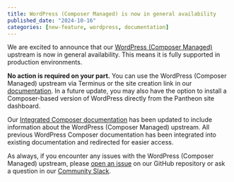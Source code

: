 ```yaml
---
title: WordPress (Composer Managed) is now in general availability
published_date: "2024-10-16"
categories: [new-feature, wordpress, documentation]
---
```


We are excited to announce that our [WordPress (Composer Managed)](https://github.com/pantheon-systems/wordpress-composer-managed) upstream is now in general availability. This means it is fully supported in production environments.

**No action is required on your part.** You can use the WordPress (Composer Managed) upstream via Terminus or the site creation link in our [documentation](/guides/integrated-composer/create#wordpress-with-integrated-composer-and-bedrock). In a future update, you may also have the option to install a Composer-based version of WordPress directly from the Pantheon site dashboard.

Our [Integrated Composer documentation](/guides/integrated-composer) has been updated to include information about the WordPress (Composer Managed) upstream. All previous WordPress Composer documentation has been integrated into existing documentation and redirected for easier access.

As always, if you encounter any issues with the WordPress (Composer Managed) upstream, please [open an issue](https://github.com/pantheon-systems/wordpress-composer-managed/issues) on our GitHub repository or ask a question in our [Community Slack](https://slackin.pantheon.io/).
